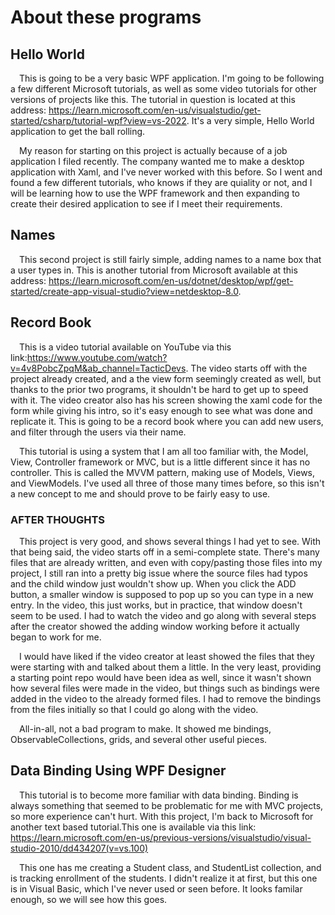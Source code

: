 # About these programs
## Hello World
&ensp;&ensp;This is going to be a very basic WPF application. I'm going to be following a few different Microsoft tutorials, as well as some video tutorials for other versions of projects like this. The tutorial in question is located at this address: https://learn.microsoft.com/en-us/visualstudio/get-started/csharp/tutorial-wpf?view=vs-2022. It's a very simple, Hello World application to get the ball rolling.

&ensp;&ensp;My reason for starting on this project is actually because of a job application I filed recently. The company wanted me to make a desktop application with Xaml, and I've never worked with this before. So I went and found a few different tutorials, who knows if they are quiality or not, and I will be learning how to use the WPF framework and then expanding to create their desired application to see if I meet their requirements.

## Names
&ensp;&ensp;This second project is still fairly simple, adding names to a name box that a user types in. This is another tutorial from Microsoft available at this address: https://learn.microsoft.com/en-us/dotnet/desktop/wpf/get-started/create-app-visual-studio?view=netdesktop-8.0.

## Record Book
&ensp;&ensp;This is a video tutorial available on YouTube via this link:https://www.youtube.com/watch?v=4v8PobcZpqM&ab_channel=TacticDevs. The video starts off with the project already created, and a the view form seemingly created as well, but thanks to the prior two programs, it shouldn't be hard to get up to speed with it. The video creator also has his screen showing the xaml code for the form while giving his intro, so it's easy enough to see what was done and replicate it. This is going to be a record book where you can add new users, and filter through the users via their name.

&ensp;&ensp;This tutorial is using a system that I am all too familiar with, the Model, View, Controller framework or MVC, but is a little different since it has no controller. This is called the MVVM pattern, making use of Models, Views, and ViewModels. I've used all three of those many times before, so this isn't a new concept to me and should prove to be fairly easy to use.

### AFTER THOUGHTS
&ensp;&ensp;This project is very good, and shows several things I had yet to see. With that being said, the video starts off in a semi-complete state. There's many files that are already written, and even with copy/pasting those files into my project, I still ran into a pretty big issue where the source files had typos and the child window just wouldn't show up. When you click the ADD button, a smaller window is supposed to pop up so you can type in a new entry. In the video, this just works, but in practice, that window doesn't seem to be used. I had to watch the video and go along with several steps after the creator showed the adding window working before it actually began to work for me. 

&ensp;&ensp;I would have liked if the video creator at least showed the files that they were starting with and talked about them a little. In the very least, providing a starting point repo would have been idea as well, since it wasn't shown how several files were made in the video, but things such as bindings were added in the video to the already formed files. I had to remove the bindings from the files initially so that I could go along with the video.

&ensp;&ensp;All-in-all, not a bad program to make. It showed me bindings, ObservableCollections, grids, and several other useful pieces.

## Data Binding Using WPF Designer
&ensp;&ensp;This tutorial is to become more familiar with data binding. Binding is always something that seemed to be problematic for me with MVC projects, so more experience can't hurt. With this project, I'm back to Microsoft for another text based tutorial.This one is available via this link: https://learn.microsoft.com/en-us/previous-versions/visualstudio/visual-studio-2010/dd434207(v=vs.100)

&ensp;&ensp;This one has me creating a Student class, and StudentList collection, and is tracking enrollment of the students. I didn't realize it at first, but this one is in Visual Basic, which I've never used or seen before. It looks familar enough, so we will see how this goes.
